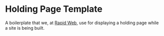 # Holding Page Template
A boilerplate that we, at [Rapid Web](http://rapidweb.biz), use for displaying a holding page while a site is being built. 
